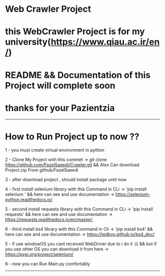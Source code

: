 #  Web Crawler Project 



# this  WebCrawler Project is for my university(https://www.qiau.ac.ir/en/)




#  README && Documentation of this Project will complete soon 



# thanks for your Pazientzia 


-------------------------------------------------------------------------------------

# How to Run Project up to now ??


1 - you must create virtual environment in python 


2 - Clone My Project with this commet -> git clone https://github.com/FazelSaeedi/Crawler.git
      &&
       Also Can download Project.zip From github/FazelSaeedi  


3 - after download project , should install package until now 




4 - first install selenium library  with this Command in CLi -> 'pip install selenium '
          && here can see and use documentation -> https://selenium-python.readthedocs.io/




5 - second install requests library with this Command in CLi -> 'pip install requests'
          && here can see and use documentation -> https://requests.readthedocs.io/en/master/
          



6 - third install bs4 library with this Command in Cli -> 'pip install bs4' 
          && here can see and use documentation -> https://tedboy.github.io/bs4_doc/
    
    
    
5 - if use windowOS you cant received WebDriver due to i do it :)) 
          && but if you use other OS you can download it from here -> https://pypi.org/project/selenium/
          


6 - now you can Run Main.py comfortably
           

       
-------------------------------------------------------------------------------------
